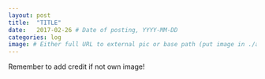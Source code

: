 ```yaml
---
layout: post
title:  "TITLE"
date:   2017-02-26 # Date of posting, YYYY-MM-DD
categories: log
image: # Either full URL to external pic or base path (put image in ./assets/DATE/)
---
```

Remember to add credit if not own image!
